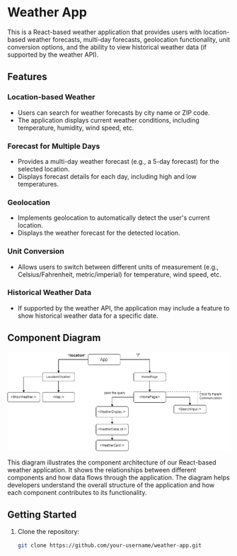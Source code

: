 # Weather App

This is a React-based weather application that provides users with location-based weather forecasts, multi-day forecasts, geolocation functionality, unit conversion options, and the ability to view historical weather data (if supported by the weather API).

## Features

### Location-based Weather

- Users can search for weather forecasts by city name or ZIP code.
- The application displays current weather conditions, including temperature, humidity, wind speed, etc.

### Forecast for Multiple Days

- Provides a multi-day weather forecast (e.g., a 5-day forecast) for the selected location.
- Displays forecast details for each day, including high and low temperatures.

### Geolocation

- Implements geolocation to automatically detect the user's current location.
- Displays the weather forecast for the detected location.

### Unit Conversion

- Allows users to switch between different units of measurement (e.g., Celsius/Fahrenheit, metric/imperial) for temperature, wind speed, etc.

### Historical Weather Data

- If supported by the weather API, the application may include a feature to show historical weather data for a specific date.

## Component Diagram

![Component Diagram](./assets/component.png)

This diagram illustrates the component architecture of our React-based weather application. It shows the relationships between different components and how data flows through the application. The diagram helps developers understand the overall structure of the application and how each component contributes to its functionality.

## Getting Started

1. Clone the repository:
   ```bash
   git clone https://github.com/your-username/weather-app.git
   ```
